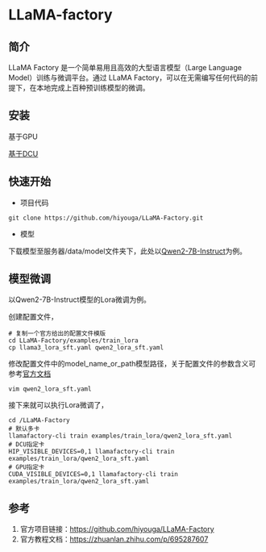 # LLaMA-factory

## 简介

LLaMA Factory 是一个简单易用且高效的大型语言模型（Large Language Model）训练与微调平台。通过 LLaMA Factory，可以在无需编写任何代码的前提下，在本地完成上百种预训练模型的微调。

## 安装

基于GPU

[基于DCU](./install_dcu.md)

## 快速开始

- 项目代码

```
git clone https://github.com/hiyouga/LLaMA-Factory.git
```

- 模型

下载模型至服务器/data/model文件夹下，此处以[Qwen2-7B-Instruct](https://www.modelscope.cn/models/qwen/Qwen2-7B-Instruct)为例。

## 模型微调

以Qwen2-7B-Instruct模型的Lora微调为例。

创建配置文件，

```
# 复制一个官方给出的配置文件模版
cd LLaMA-Factory/examples/train_lora
cp llama3_lora_sft.yaml qwen2_lora_sft.yaml
```

修改配置文件中的model_name_or_path模型路径，关于配置文件的参数含义可参考[官方文档](https://llamafactory.readthedocs.io/zh-cn/latest/)

```
vim qwen2_lora_sft.yaml
```

接下来就可以执行Lora微调了，

```
cd /LLaMA-Factory
# 默认多卡
llamafactory-cli train examples/train_lora/qwen2_lora_sft.yaml
# DCU指定卡
HIP_VISIBLE_DEVICES=0,1 llamafactory-cli train examples/train_lora/qwen2_lora_sft.yaml
# GPU指定卡
CUDA_VISIBLE_DEVICES=0,1 llamafactory-cli train examples/train_lora/qwen2_lora_sft.yaml
```

## 参考

1. 官方项目链接：https://github.com/hiyouga/LLaMA-Factory
2. 官方教程文档：https://zhuanlan.zhihu.com/p/695287607